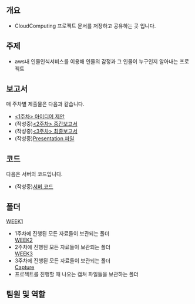 ## 개요
- CloudComputing 프로젝트 문서를 저장하고 공유하는 곳 입니다.

## 주제
- aws내 인물인식서비스를 이용해 인물의 감정과 그 인물이 누구인지 알아내는 프로젝트

## 보고서
매 주차별 제출물은 다음과 같습니다.</br>
- [<1주차> 아이디어 제안](https://github.com/seoyo1/Cloud-Computing/blob/master/WEEK1/IdeaProposal)
- (작성중)[<2주차> 중간보고서]()
- (작성중)[<3주차> 최종보고서]()
- (작성중)[Presentation 파일]()

## 코드
다음은 서버의 코드입니다.
- (작성중)[서버 코드]()

## 폴더

[WEEK1](https://github.com/seoyo1/Cloud-Computing/tree/master/WEEK1)
 - 1주차에 진행된 모든 자료들이 보관되는 폴더</br>
[WEEK2](https://github.com/seoyo1/Cloud-Computing/tree/master/WEEK2)
 - 2주차에 진행된 모든 자료들이 보관되는 폴더</br>
[WEEK3](https://github.com/seoyo1/Cloud-Computing/tree/master/WEEK3)
 - 3주차에 진행된 모든 자료들이 보관되는 폴더</br>
[Capture](https://github.com/seoyo1/Cloud-Computing/tree/master/Capture) 
 - 프로젝트를 진행할 때 나오는 캡처 파일들을 보관하는 폴더 


## 팀원 및 역할
